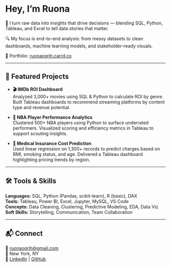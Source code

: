 
#  Hey, I’m Ruona

🎯 I turn raw data into insights that drive decisions — blending SQL, Python, Tableau, and Excel to tell data stories that matter.

🔍 My focus is end-to-end analysis: from messy datasets to clean dashboards, machine learning models, and stakeholder-ready visuals.

📁 Portfolio: [ruonaogrih.carrd.co](https://ruonaogrih.carrd.co)

---

## 🚀 Featured Projects

- **🎬 IMDb ROI Dashboard**  
  Analyzed 3,000+ movies using SQL & Python to calculate ROI by genre. Built Tableau dashboards to recommend streaming platforms by content type and revenue potential.

- **🏀 NBA Player Performance Analytics**  
  Clustered 500+ NBA players using Python to surface underrated performers. Visualized scoring and efficiency metrics in Tableau to support scouting insights.

- **🧾 Medical Insurance Cost Prediction**  
  Used linear regression on 1,300+ records to predict charges based on BMI, smoking status, and age. Delivered a Tableau dashboard highlighting pricing trends by region.

---

## 🛠️ Tools & Skills

**Languages:** SQL, Python (Pandas, scikit-learn), R (basic), DAX  
**Tools:** Tableau, Power BI, Excel, Jupyter, MySQL, VS Code  
**Concepts:** Data Cleaning, Clustering, Predictive Modeling, EDA, Data Viz  
**Soft Skills:** Storytelling, Communication, Team Collaboration

---

## 📬 Connect

📧 ruonaogrih@gmail.com  
📍 New York, NY  
🔗 [LinkedIn]([https://www.linkedin.com/in/ruona-ogrih/](https://www.linkedin.com/in/ruona-ogrih-967595230/)) | [GitHub](https://github.com/ruona-ogrih)
<!--
**ruona-ogrih/ruona-ogrih** is a ✨ _special_ ✨ repository because its `README.md` (this file) appears on your GitHub profile.

Here are some ideas to get you started:

- 🔭 I’m currently working on ...
- 🌱 I’m currently learning ...
- 👯 I’m looking to collaborate on ...
- 🤔 I’m looking for help with ...
- 💬 Ask me about ...
- 📫 How to reach me: ...
- 😄 Pronouns: ...
- ⚡ Fun fact: ...
-->
